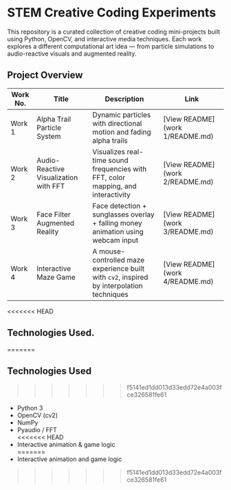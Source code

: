 # STEM Creative Coding Experiments

This repository is a curated collection of creative coding mini-projects built using Python, OpenCV, and interactive media techniques. Each work explores a different computational art idea — from particle simulations to audio-reactive visuals and augmented reality.  

## Project Overview

| Work No. | Title                                         | Description                                                                                     | Link                                   |
|----------|-----------------------------------------------|-------------------------------------------------------------------------------------------------|----------------------------------------|
| Work 1   | Alpha Trail Particle System                   | Dynamic particles with directional motion and fading alpha trails                               | [View README](work 1/README.md) |
| Work 2   | Audio-Reactive Visualization with FFT         | Visualizes real-time sound frequencies with FFT, color mapping, and interactivity               | [View README](work 2/README.md) |
| Work 3   | Face Filter Augmented Reality                 | Face detection + sunglasses overlay + falling money animation using webcam input                | [View README](work 3/README.md) |
| Work 4   | Interactive Maze Game                         | A mouse-controlled maze experience built with `cv2`, inspired by interpolation techniques       | [View README](work 4/README.md) |

<<<<<<< HEAD

## Technologies Used. 
=======
## Technologies Used  
>>>>>>> f5141ed1dd013d33edd72e4a003fce326581fe61

- Python 3  
- OpenCV (cv2)  
- NumPy  
- Pyaudio / FFT  
<<<<<<< HEAD
- Interactive animation & game logic  
=======
- Interactive animation and game logic  
>>>>>>> f5141ed1dd013d33edd72e4a003fce326581fe61
